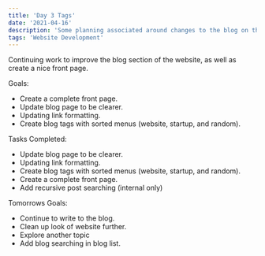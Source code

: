 ```yaml
---
title: 'Day 3 Tags'
date: '2021-04-16'
description: 'Some planning associated around changes to the blog on the third day.'
tags: 'Website Development'
---
```


Continuing work to improve the blog section of the website, as well as create a nice front page.

Goals:
- Create a complete front page.
- Update blog page to be clearer.
- Updating link formatting.
- Create blog tags with sorted menus (website, startup, and random).


Tasks Completed:
- Update blog page to be clearer.
- Updating link formatting.
- Create blog tags with sorted menus (website, startup, and random).
- Create a complete front page.
- Add recursive post searching (internal only)


Tomorrows Goals:
- Continue to write to the blog.
- Clean up look of website further.
- Explore another topic
- Add blog searching in blog list.